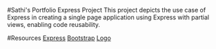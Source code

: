 #Sathi's Portfolio Express Project
This project depicts the use case of Express in creating a single page application using Express with partial views, enabling code reusability.

#Resources
[Express](https://expressjs.com/)
[Bootstrap](https://getbootstrap.com/docs/5.0/getting-started/introduction/)
[Logo]()